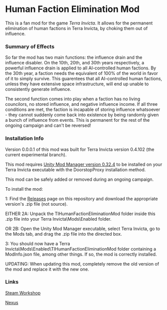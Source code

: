 # Human Faction Elimination Mod
This is a fan mod for the game *Terra Invicta*. It allows for the permanent elimination of human factions in Terra Invicta, by choking them out of influence.


### Summary of Effects
So far the mod has two main functions: the influence drain and the influence disabler. On the 10th, 20th, and 30th years respectively, a powerful influence drain is applied to all AI-controlled human factions. By the 30th year, a faction needs the equivalent of 100% of the world in favor of it to simply survive. This guarentees that all AI-controlled human factions, unless they have extensive space infrastructure, will end up unable to consistently generate influence.

The second function comes into play when a faction has no living councilors, no stored influence, and negative influence income. If all three conditions are met, the faction is incapable of storing influence whatsoever - they cannot suddenly come back into existence by being randomly given a bunch of influence from events. This is permanent for the rest of the ongoing campaign and can't be reversed!


### Installation Info
Version 0.0.0.1 of this mod was built for Terra Invicta version 0.4.102 (the current experimental branch).

This mod requires [Unity Mod Manager version 0.32.4](https://www.nexusmods.com/site/mods/21/?tab=description) to be installed on your Terra Invicta executable with the DoorstopProxy installation method.

This mod can be safely added or removed during an ongoing campaign.

To install the mod:

1: Find the [Releases](https://github.com/sayez10/ti-human-faction-elimination-mod) page on this repository and download the appropriate version's .zip file (not source).

EITHER 2A: Unpack the TIHumanFactionEliminationMod folder inside this .zip file into your Terra Invicta\Mods\Enabled folder.

OR 2B: Open the Unity Mod Manager executable, select Terra Invicta, go to the Mods tab, and drag the .zip file into the directed box.

3: You should now have a Terra Invicta\Mods\Enabled\TIHumanFactionEliminationMod folder containing a ModInfo.json file, among other things. If so, the mod is correctly installed.

UPDATING: When updating this mod, completely remove the old version of the mod and replace it with the new one.


### Links
[Steam Workshop](https://steamcommunity.com/sharedfiles/filedetails/?id=xxxxxxxxxx)

[Nexus](https://www.nexusmods.com/terrainvicta/mods/xxxxxxxxxx)
